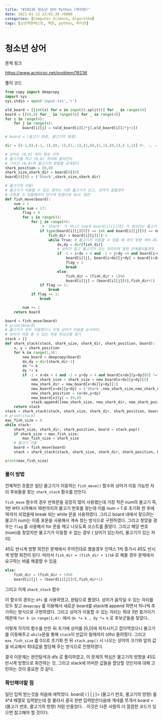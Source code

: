 ```yaml
---
title: "#19236 청소년 상어 Python (파이썬)"
date: 2021-01-12 23:01:30 +0800
categories: [Computer Science, Algorithm]
tags: [삼성역량테스트, 백준, python, 파이썬]  
---
```




# 청소년 상어

문제 링크

https://www.acmicpc.net/problem/19236



풀이 코드

```python
from copy import deepcopy
import sys
sys.stdin = open('input.txt','r')

old_board = [[int(x) for x in input().split()] for _ in range(4)]
board = [[(0,0) for _ in range(4)] for _ in range(4)]
for i in range(4):
    for j in range(4):
        board[i][j] = (old_board[i][2*j],old_board[i][2*j+1])

# board = (물고기 번호, 물고기의 방향)

dir = [(-1,0),(-1,-1),(0,-1),(1,-1),(1,0),(1,1),(0,1),(-1,1)] #↑, ↖, ←, ↙, ↓, ↘, →, ↗

# 상어는 (0,0) 부터 항상 시작
# 물고기를 먹고 (0,0) 자리에 들어간다 
# 그리고 (0,0)의 물고기의 방향을 갖게된다
shark_position = (0,0)
shark_size,shark_dir = board[0][0]
board[0][0] = ('Shark',shark_size,shark_dir)

# 물고기의 이동!
# 물고기가 이동할 수 있는 경우는 다른 물고기가 있고, 상어가 없을경우
# 이동할 수 있을때까지 반시계 방향으로 45도 회전
def fish_move(board):
    num = 1
    while num < 17:
        flag = 0
        for i in range(4):
            for j in range(4):
                 # 'Shark' 가 아니고 num과 board[i][j][0] 가 찾으려는 물고기 번호와 같을경우 
                if type(board[i][j][0]) == int and board[i][j][0] == num:
                    fish_dir = board[i][j][1]-1
                    while True: # 물고기가 이동할 수 있을 떄 까지 방향 계속 45도 반시계 회전
                        dx,dy = dir[fish_dir]
                        # 상어가 없고 물고기가 있는 자리이며 범위 안에들어올경우 
                        if -1 < i+dx < 4 and -1 < j+dy <4 and board[i+dx][j+dy][0] != 'Shark' and board[i+dx][j+dy] != 0: 
                            board[i][j], board[i+dx][j+dy] = board[i+dx][j+dy],board[i][j]
                            flag = 1
                            break
                        else:
                            fish_dir = (fish_dir + 1)%8
                            board[i][j] = (board[i][j][0],fish_dir+1)
                if flag == 1:
                    break
            if flag == 1:
                break

        num += 1
    return board

board = fish_move(board)
# print(board)
# 물고기가 모두 이동했으니 이제 상어가 이동할 순서이다.
# 상어가 이동 할 수 있는 좌표 후보군들 찾기
stack = []
def shark_stack(stack, shark_size, shark_dir, shark_position, board):
    x, y = shark_position
    for k in range(1,4):
        new_board = deepcopy(board)
        dx,dy = dir[shark_dir-1]
        dx *= k
        dy *= k
        if -1 < x+dx < 4 and -1 < y+dy < 4 and board[x+dx][y+dy][0] != 0: # 범위안에 들어가고 물고기가 있는 자리
            new_shark_size = shark_size + new_board[x+dx][y+dy][0]
            new_shark_dir = new_board[x+dx][y+dy][1]
            new_board[x+dx][y+dy] = ('Shark',new_shark_size,new_shark_dir)
            new_shark_position = (x+dx,y+dy)
            new_board[x][y] = (0,0)
            stack.append([new_shark_size, new_shark_dir, new_shark_position, new_board])
    return stack
stack = shark_stack(stack, shark_size, shark_dir, shark_position, board)
# print(stack)
max_fish_size = 0
while stack:
    shark_size, shark_dir, shark_position, board = stack.pop()
    if shark_size > max_fish_size:
        max_fish_size = shark_size
    # 물고기 이동
    board = fish_move(board)
    stack = shark_stack(stack, shark_size, shark_dir, shark_position, board)

print(max_fish_size)

```

### 풀이 방법

전체적인 흐름은 일단 물고기가 이동하는 `fish_move()` 함수와 상어가 이동 가능한 자리 후보들을 찾는 `shark_stack` 함수를 만든다.

`fish_move` 함수의 경우 반복문을 굉장히 많이 사용했는데 가장 작은 num의 물고기 즉, 1번 부터 시작해서 16번까지의 물고기 번호를 찾는데 이를 num = 1 로 초기화 한 후에 16까지 되었을때 break 되는 while 문을 사용하였다. 그리고 board 내에서 찾으려는 물고기 num는 이중 포문을 사용해서 계속 찾는 방식으로 구현하였다. 그리고 찾았을 경우는 `flag` 를 사용해서 for 문을 깨고 나오도록 코스트를 줄였다. 그리고 해당 번호(num)을 찾았지만 물고기가 이동할 수 없는 경우 ( 상어가 있는자리, 물고기가 있는 자리)

45도 반시계 방향 회전은 문제에서 주어진대로 했을경우 인덱스 1씩 증가시 45도 반시계 방향 회전이 된다. 따라서 `fish_dir = (fish_dir + 1)%8` 로 해줄 경우 문제에서 요구하는 바를 해결할 수 있음

```python
else:
    fish_dir = (fish_dir + 1)%8
    board[i][j] = (board[i][j][0],fish_dir+1)
```

그리고 이제 `shark_stack` 함수

이 함수의 경우는 `dfs` 를 사용하였고, 완탐으로 풀었다. 상어가 움직일 수 있는 자리를 모두 찾고 `deepcopy` 를 이용해서 새로운 board를 stack에 append 하면서 하나씩 추가하는 방식으로 구현하였다. 그리고 상어가 이동할 수 있는 자리는 최대 3번 증가이기 때문에 `for k in range(1,4):` 에서 `dx *= k , dy *= k` 로 후보군들을 찾았다..

이렇게 각각의 함수를 만든 뒤 초기에 상어를 [0,0]에 위치시키고 잡아먹었으니 물고기를 이동해주고 `while`문을 통해 `stack`이 빈값이 될때까지 (dfs) 돌려줬다. 그리고  `max_fish_size` 를 0으로 초기화 한 뒤 `stack.pop()` 시 나오는 상어의 크기와 앞의 값을 비교해서 최대값을 할당해 주는 방식으로 진행하였다.

결국 이문제는 완전탐색과 dfs 로 풀이하였고, 이 문제의 핵심은 물고기의 방향을 45도 반시계 방향으로 회전하는 것, 그리고 stack에 어떠한 값들을 할당할 것인지에 대해 고민하는 것이 중요한 것 같다.



### 확인해야할 점

일단 입력 받는것을 처음에 애먹었다. board[ i ] [ j ]= (물고기 번호, 물고기의 방향) 를 4*4 배열로 입력받는데 잘 몰라서 결국 한번 입력받은다음에 걔네를 쪼개서 board = (물고기 번호, 물고기의 방향) 처럼 만들었다. . 이것은 다른 사람의 더 깔끔한 코드가 있으면 참고해야 할 것이다.